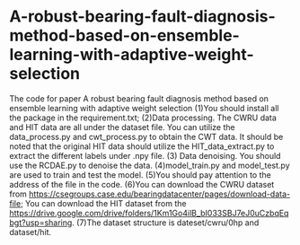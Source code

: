 # A-robust-bearing-fault-diagnosis-method-based-on-ensemble-learning-with-adaptive-weight-selection
The code for paper A robust bearing fault diagnosis method based on ensemble learning with adaptive weight selection
(1)You should install all the package in the requirement.txt;
(2)Data processing. The CWRU data and HIT data are all under the dataset file. You can utilize the data_process.py and cwt_process.py to obtain the CWT data. It should be noted that the original HIT data should utilize the HIT_data_extract.py to extract the different labels under .npy file.
(3) Data denoising. You should use the RCDAE.py to denoise the data.
(4)model_train.py and model_test.py are used to train and test the model.
(5)You should pay attention to the address of the file in the code.
(6)You can download the CWRU dataset from https://csegroups.case.edu/bearingdatacenter/pages/download-data-file; You can download the HIT dataset from the https://drive.google.com/drive/folders/1Km1Go4ilB_bI033SBJ7eJ0uCzbqEqbgt?usp=sharing.
(7)The dataset structure is dateset/cwru/0hp and dataset/hit.

